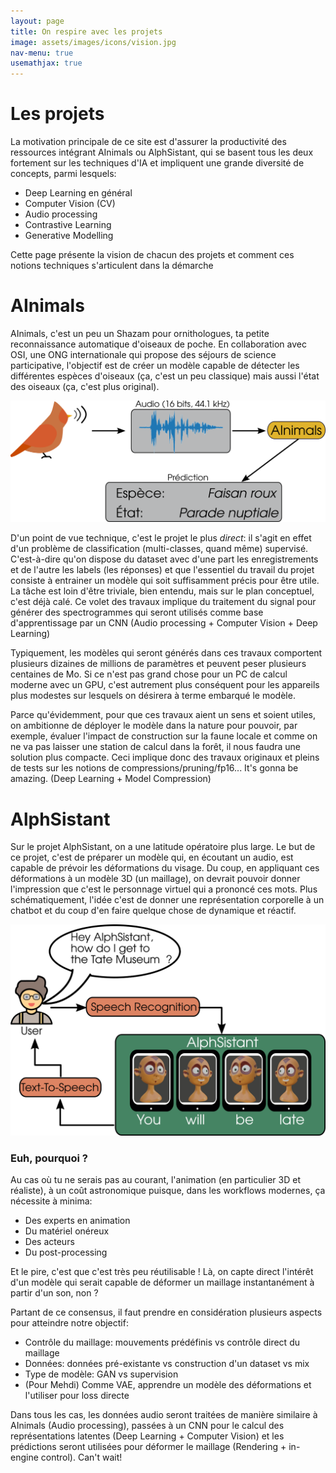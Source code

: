 ```yaml
---
layout: page
title: On respire avec les projets 
image: assets/images/icons/vision.jpg
nav-menu: true
usemathjax: true 
---
```



# Les projets 

La motivation principale de ce site est d'assurer la productivité des ressources intégrant AInimals ou AlphSistant, qui se basent tous les deux fortement sur les techniques d'IA et impliquent une grande diversité de concepts, parmi lesquels: 
* Deep Learning en général
* Computer Vision (CV)
* Audio processing 
* Contrastive Learning 
* Generative Modelling

Cette page présente la vision de chacun des projets et comment ces notions techniques s'articulent dans la démarche 

# AInimals 

AInimals, c'est un peu un Shazam pour ornithologues, ta petite reconnaissance automatique d'oiseaux de poche. En collaboration avec OSI, une ONG internationale qui propose des séjours de science participative, l'objectif est de créer un modèle capable de détecter les différentes espèces d'oiseaux (ça, c'est un peu classique) mais aussi l'état des oiseaux (ça, c'est plus original). 

<center>
<img src="assets/images/projets/ainimals_0.png">
</center>

D'un point de vue technique, c'est le projet le plus *direct*: il s'agit en effet d'un problème de classification (multi-classes, quand même) supervisé. C'est-à-dire qu'on dispose du dataset avec d'une part les enregistrements et de l'autre les labels (les réponses) et que l'essentiel du travail du projet consiste à entrainer un modèle qui soit suffisamment précis pour être utile. La tâche est loin d'être triviale, bien entendu, mais sur le plan conceptuel, c'est déjà calé. Ce volet des travaux implique du traitement du signal pour générer des spectrogrammes qui seront utilisés comme base d'apprentissage par un CNN (Audio processing + Computer Vision + Deep Learning)

Typiquement, les modèles qui seront générés dans ces travaux comportent plusieurs dizaines de millions de paramètres et peuvent peser plusieurs centaines de Mo. Si ce n'est pas grand chose pour un PC de calcul moderne avec un GPU, c'est autrement plus conséquent pour les appareils plus modestes sur lesquels on désirera à terme embarqué le modèle. 

Parce qu'évidemment, pour que ces travaux aient un sens et soient utiles, on ambitionne de déployer le modèle dans la nature pour pouvoir, par exemple, évaluer l'impact de construction sur la faune locale et comme on ne va pas laisser une station de calcul dans la forêt, il nous faudra une solution plus compacte. Ceci implique donc des travaux originaux et pleins de tests sur les notions de compressions/pruning/fp16... It's gonna be amazing. (Deep Learning + Model Compression) 


# AlphSistant

Sur le projet AlphSistant, on a une latitude opératoire plus large. Le but de ce projet, c'est de préparer un modèle qui, en écoutant un audio, est capable de prévoir les déformations du visage. Du coup, en appliquant ces déformations à un modèle 3D (un maillage), on devrait pouvoir donner l'impression que c'est le personnage virtuel qui a prononcé ces mots. Plus schématiquement, l'idée c'est de donner une représentation corporelle à un chatbot et du coup d'en faire quelque chose de dynamique et réactif.

<center>
<img src="assets/images/projets/alphsistant.png">
</center>

### Euh, pourquoi ? 

Au cas où tu ne serais pas au courant, l'animation (en particulier 3D et réaliste), à un coût astronomique puisque, dans les workflows modernes, ça nécessite à minima: 
* Des experts en animation
* Du matériel onéreux
* Des acteurs
* Du post-processing 

Et le pire, c'est que c'est très peu réutilisable ! Là, on capte direct l'intérêt d'un modèle qui serait capable de déformer un maillage instantanément à partir d'un son, non ?  


Partant de ce consensus, il faut prendre en considération plusieurs aspects pour atteindre notre objectif: 
* Contrôle du maillage: mouvements prédéfinis vs contrôle direct du maillage 
* Données: données pré-existante vs construction d'un dataset vs mix 
* Type de modèle: GAN vs supervision 
* (Pour Mehdi) Comme VAE, apprendre un modèle des déformations et l'utiliser pour loss directe 

Dans tous les cas, les données audio seront traitées de manière similaire à AInimals (Audio processing), passées à un CNN pour le calcul des représentations latentes (Deep Learning + Computer Vision) et les prédictions seront utilisées pour déformer le maillage (Rendering + in-engine control). Can't wait! 